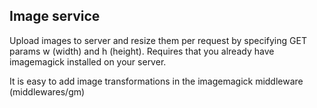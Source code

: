 ## Image service

Upload images to server and resize them per request by specifying GET params w (width) and h (height).
Requires that you already have imagemagick installed on your server.

It is easy to add image transformations in the imagemagick middleware (middlewares/gm) 

